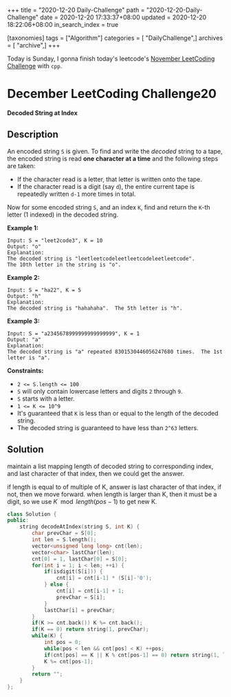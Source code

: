 +++
title = "2020-12-20 Daily-Challenge"
path = "2020-12-20-Daily-Challenge"
date = 2020-12-20 17:33:37+08:00
updated = 2020-12-20 18:22:06+08:00
in_search_index = true

[taxonomies]
tags = ["Algorithm"]
categories = [ "DailyChallenge",]
archives = [ "archive",]
+++

Today is Sunday, I gonna finish today's leetcode's [November LeetCoding Challenge](https://leetcode.com/explore/challenge/card/december-leetcoding-challenge/571/week-3-december-15th-december-21st/3572/) with `cpp`.

<!-- more -->

# December LeetCoding Challenge20

**Decoded String at Index**

## Description

An encoded string `S` is given. To find and write the *decoded* string to a tape, the encoded string is read **one character at a time** and the following steps are taken:

- If the character read is a letter, that letter is written onto the tape.
- If the character read is a digit (say `d`), the entire current tape is repeatedly written `d-1` more times in total.

Now for some encoded string `S`, and an index `K`, find and return the `K`-th letter (1 indexed) in the decoded string.

**Example 1:**

```
Input: S = "leet2code3", K = 10
Output: "o"
Explanation: 
The decoded string is "leetleetcodeleetleetcodeleetleetcode".
The 10th letter in the string is "o".
```

**Example 2:**

```
Input: S = "ha22", K = 5
Output: "h"
Explanation: 
The decoded string is "hahahaha".  The 5th letter is "h".
```

**Example 3:**

```
Input: S = "a2345678999999999999999", K = 1
Output: "a"
Explanation: 
The decoded string is "a" repeated 8301530446056247680 times.  The 1st letter is "a".
```

**Constraints:**

- `2 <= S.length <= 100`
- `S` will only contain lowercase letters and digits `2` through `9`.
- `S` starts with a letter.
- `1 <= K <= 10^9`
- It's guaranteed that `K` is less than or equal to the length of the decoded string.
- The decoded string is guaranteed to have less than `2^63` letters.

## Solution

maintain a list mapping length of decoded string to corresponding index, and last character of that index, then we could get the answer.

if length is equal to of multiple of K, answer is last character of that index, if not, then we move forward. when length is larger than K, then it must be a digit, so we use $K\mod length(pos-1)$ to get new K.

``` cpp
class Solution {
public:
    string decodeAtIndex(string S, int K) {
        char prevChar = S[0];
        int len = S.length();
        vector<unsigned long long> cnt(len);
        vector<char> lastChar(len);
        cnt[0] = 1, lastChar[0] = S[0];
        for(int i = 1; i < len; ++i) {
            if(isdigit(S[i])) {
                cnt[i] = cnt[i-1] * (S[i]-'0');
            } else {
                cnt[i] = cnt[i-1] + 1;
                prevChar = S[i];
            }
            lastChar[i] = prevChar;
        }
        if(K >= cnt.back()) K %= cnt.back();
        if(K == 0) return string(1, prevChar);
        while(K) {
            int pos = 0;
            while(pos < len && cnt[pos] < K) ++pos;
            if(cnt[pos] == K || K % cnt[pos-1] == 0) return string(1, lastChar[pos]);
            K %= cnt[pos-1];
        }
        return "";
    }
};
```
